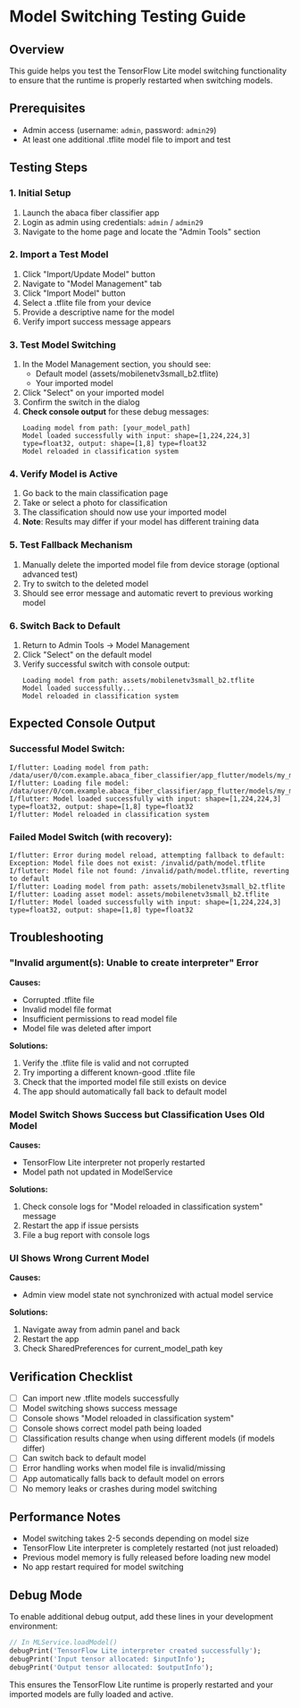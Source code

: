 # Model Switching Testing Guide

## Overview
This guide helps you test the TensorFlow Lite model switching functionality to ensure that the runtime is properly restarted when switching models.

## Prerequisites
- Admin access (username: `admin`, password: `admin29`)
- At least one additional .tflite model file to import and test

## Testing Steps

### 1. Initial Setup
1. Launch the abaca fiber classifier app
2. Login as admin using credentials: `admin` / `admin29`
3. Navigate to the home page and locate the "Admin Tools" section

### 2. Import a Test Model
1. Click "Import/Update Model" button
2. Navigate to "Model Management" tab
3. Click "Import Model" button
4. Select a .tflite file from your device
5. Provide a descriptive name for the model
6. Verify import success message appears

### 3. Test Model Switching
1. In the Model Management section, you should see:
   - Default model (assets/mobilenetv3small_b2.tflite)
   - Your imported model
2. Click "Select" on your imported model
3. Confirm the switch in the dialog
4. **Check console output** for these debug messages:
   ```
   Loading model from path: [your_model_path]
   Model loaded successfully with input: shape=[1,224,224,3] type=float32, output: shape=[1,8] type=float32
   Model reloaded in classification system
   ```

### 4. Verify Model is Active
1. Go back to the main classification page
2. Take or select a photo for classification
3. The classification should now use your imported model
4. **Note**: Results may differ if your model has different training data

### 5. Test Fallback Mechanism
1. Manually delete the imported model file from device storage (optional advanced test)
2. Try to switch to the deleted model
3. Should see error message and automatic revert to previous working model

### 6. Switch Back to Default
1. Return to Admin Tools → Model Management
2. Click "Select" on the default model
3. Verify successful switch with console output:
   ```
   Loading model from path: assets/mobilenetv3small_b2.tflite
   Model loaded successfully...
   Model reloaded in classification system
   ```

## Expected Console Output

### Successful Model Switch:
```
I/flutter: Loading model from path: /data/user/0/com.example.abaca_fiber_classifier/app_flutter/models/my_model_1693234567890.tflite
I/flutter: Loading file model: /data/user/0/com.example.abaca_fiber_classifier/app_flutter/models/my_model_1693234567890.tflite
I/flutter: Model loaded successfully with input: shape=[1,224,224,3] type=float32, output: shape=[1,8] type=float32
I/flutter: Model reloaded in classification system
```

### Failed Model Switch (with recovery):
```
I/flutter: Error during model reload, attempting fallback to default: Exception: Model file does not exist: /invalid/path/model.tflite
I/flutter: Model file not found: /invalid/path/model.tflite, reverting to default
I/flutter: Loading model from path: assets/mobilenetv3small_b2.tflite
I/flutter: Loading asset model: assets/mobilenetv3small_b2.tflite
I/flutter: Model loaded successfully with input: shape=[1,224,224,3] type=float32, output: shape=[1,8] type=float32
```

## Troubleshooting

### "Invalid argument(s): Unable to create interpreter" Error
**Causes:**
- Corrupted .tflite file
- Invalid model file format
- Insufficient permissions to read model file
- Model file was deleted after import

**Solutions:**
1. Verify the .tflite file is valid and not corrupted
2. Try importing a different known-good .tflite file
3. Check that the imported model file still exists on device
4. The app should automatically fall back to default model

### Model Switch Shows Success but Classification Uses Old Model
**Causes:**
- TensorFlow Lite interpreter not properly restarted
- Model path not updated in ModelService

**Solutions:**
1. Check console logs for "Model reloaded in classification system" message
2. Restart the app if issue persists
3. File a bug report with console logs

### UI Shows Wrong Current Model
**Causes:**
- Admin view model state not synchronized with actual model service

**Solutions:**
1. Navigate away from admin panel and back
2. Restart the app
3. Check SharedPreferences for current_model_path key

## Verification Checklist

- [ ] Can import new .tflite models successfully
- [ ] Model switching shows success message
- [ ] Console shows "Model reloaded in classification system"
- [ ] Console shows correct model path being loaded
- [ ] Classification results change when using different models (if models differ)
- [ ] Can switch back to default model
- [ ] Error handling works when model file is invalid/missing
- [ ] App automatically falls back to default model on errors
- [ ] No memory leaks or crashes during model switching

## Performance Notes

- Model switching takes 2-5 seconds depending on model size
- TensorFlow Lite interpreter is completely restarted (not just reloaded)
- Previous model memory is fully released before loading new model
- No app restart required for model switching

## Debug Mode

To enable additional debug output, add these lines in your development environment:
```dart
// In MLService.loadModel()
debugPrint('TensorFlow Lite interpreter created successfully');
debugPrint('Input tensor allocated: $inputInfo');
debugPrint('Output tensor allocated: $outputInfo');
```

This ensures the TensorFlow Lite runtime is properly restarted and your imported models are fully loaded and active.
